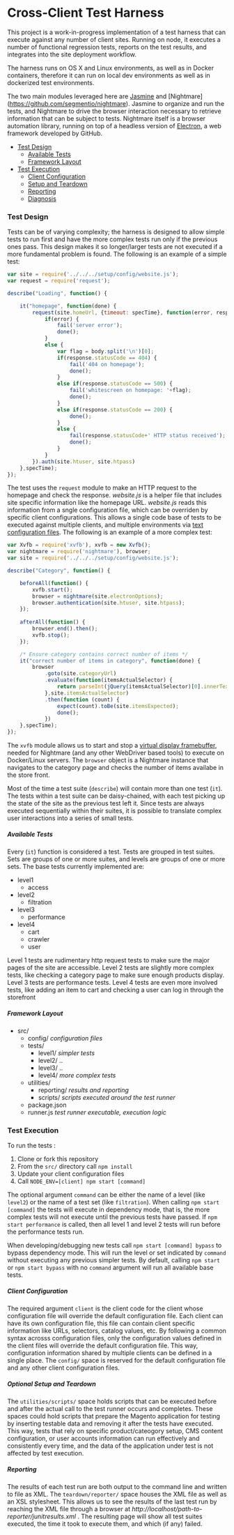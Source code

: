 # Cross-Client Test Harness

This project is a work-in-progress implementation of a test harness that can execute against any number of client sites. Running on node, it executes a number of functional regression tests, reports on the test results, and integrates into the site deployment workflow.

The harness runs on OS X and Linux environments, as well as in Docker containers, therefore it can run on local dev environments as well as in dockerized test environments.

The two main modules leveraged here are [Jasmine](http://jasmine.github.io/) and [Nightmare] (https://github.com/segmentio/nightmare). Jasmine to organize and run the tests, and Nightmare to drive the browser interaction necessary to retrieve information that can be subject to tests. Nightmare itself is a browser automation library, running on top of a headless version of [Electron](https://github.com/electron/electron), a web framework developed by GitHub.

* [Test Design](#test-design)
  * [Available Tests](#available-tests)
  * [Framework Layout](#framework-layout)
* [Test Execution](#test-execution)
  * [Client Configuration](#client-configuration)
  * [Setup and Teardown](#setup-and-teardown)
  * [Reporting](#reporting)
  * [Diagnosis](#diagnosis)

### Test Design

Tests can be of varying complexity; the harness is designed to allow simple tests to run first and have the more complex tests run only if the previous ones pass. This design makes it so longer/larger tests are not executed if a more fundamental problem is found. The following is an example of a simple test:

```javascript
var site = require('../../../setup/config/website.js');
var request = require('request');

describe("Loading", function() {

    it("homepage", function(done) {
        request(site.homeUrl, {timeout: specTime}, function(error, response, body) {
            if(error) {
                fail('server error');
                done();
            }
            else {
                var flag = body.split('\n')[0];
                if(response.statusCode == 404) {
                    fail('404 on homepage');
                    done();
                }
                else if(response.statusCode == 500) {
                    fail('whitescreen on homepage: '+flag);
                    done();
                }
                else if(response.statusCode == 200) {
                    done();
                }
                else {
                    fail(response.statusCode+' HTTP status received');
                    done();
                }
            }
        }).auth(site.htuser, site.htpass)
    },specTime);
});
```
The test uses the `request` module to make an HTTP request to the homepage and check the response. *website.js* is a helper file that includes site specific information like the homepage URL. *website.js* reads this information from a sngle configuration file, which can be overriden by specific client configurations. This allows a single code base of tests to be executed against multiple clients, and multiple environments via [text configuration files](#client-configuration). The following is an example of a more complex test:

```javascript
var Xvfb = require('xvfb'), xvfb = new Xvfb();
var nightmare = require('nightmare'), browser;
var site = require('../../../setup/config/website.js');

describe("Category", function() {

    beforeAll(function() { 
        xvfb.start(); 
        browser = nightmare(site.electronOptions);
        browser.authentication(site.htuser, site.htpass);
    });
    
    afterAll(function() { 
        browser.end().then();
        xvfb.stop(); 
    });

    /* Ensure category contains correct number of items */
    it("correct number of items in category", function(done) {
        browser
            .goto(site.categoryUrl)
            .evaluate(function(itemsActualSelector) {
                return parseInt(jQuery(itemsActualSelector)[0].innerText);
            },site.itemsActualSelector)
            .then(function (count) {
                expect(count).toBe(site.itemsExpected);
                done();
            })          
    },specTime);
});
```

The `xvfb` module allows us to start and stop a [virtual display framebuffer](https://www.npmjs.com/package/xvfb), needed for Nightmare (and any other WebDriver based tools) to execute on Docker/Linux servers. The `browser` object is a Nightmare instance that navigates to the category page and checks the number of items availabe in the store front.

Most of the time a test suite (`describe`) will contain more than one test (`it`). The tests within a test suite can be daisy-chained, with each test picking up the state of the site as the previous test left it. Since tests are always executed sequentially within their suites, it is possible to translate complex user interactions into a series of small tests.

##### Available Tests

Every (`it`) function is considered a test. Tests are grouped in test suites. Sets are groups of one or more suites, and levels are groups of one or more sets. The base tests currently implemented are:

* level1
  * access
* level2
  * filtration
* level3
  * performance
* level4
  * cart
  * crawler
  * user

Level 1 tests are rudimentary http request tests to make sure the major pages of the site are accessible. Level 2 tests are slightly more complex tests, like checking a category page to make sure enough products display. Level 3 tests are performance tests. Level 4 tests are even more involved tests, like adding an item to cart and checking a user can log in through the storefront 

##### Framework Layout

* src/
  * config/ *configuration files*
  * tests/
     * level1/ *simpler tests*
     * level2/ ..
     * level3/ ..
     * level4/ *more complex tests*
  * utilities/
     * reporting/ *results and reporting* 
     * scripts/ *scripts executed around the test runner*
  * package.json
  * runner.js *test runner executable, execution logic*

### Test Execution

To run the tests : 

1. Clone or fork this repository
2. From the `src/` directory call `npm install`
3. Update your client configuration files
4. Call `NODE_ENV=[client] npm start [command]`

The optional argument `command` can be either the name of a level (like `level2`) or the name of a test set (like `filtration`). When calling `npm start [command]` the tests will execute in dependency mode, that is, the more complex tests will not execute until the previous tests have passed. If `npm start performance` is called, then all level 1 and level 2 tests will run before the performance tests run. 

When developing/debugging new tests call `npm start [command] bypass` to bypass dependency mode. This will run the level or set indicated by `command` without executing any previous simpler tests. By default, calling `npm start` or `npm start bypass` with no `command` argument will run all available base tests.

##### Client Configuration

The required argument `client` is the client code for the client whose configuration file will override the default configuration file. Each client can have its own configuration file, this file can contain client specific information like URLs, selectors, catalog values, etc. By following a common syntax acrosss configuration files, only the configuration values defined in the client files will override the default configuration file. This way, configuration information shared by multiple clients can be defined in a single place. The `config/` space is reserved for the default configuration file and any other client configuration files.


##### Optional Setup and Teardown

The `utilities/scripts/` space holds scripts that can be executed before and after the actual call to the test runner occurs and completes. These spaces could hold scripts that prepare the Magento application for testing by inserting testable data and removing it after the tests have executed. This way, tests that rely on specific product/cateogory setup, CMS content configuration, or user accounts information can run effectively and consistently every time, and the data of the application under test is not affected by test execution.

##### Reporting

The results of each test run are both output to the command line and written to file as XML. The `teardown/reporter/` space houses the XML file as well as an XSL stylesheet. This allows us to see the results of the last test run by reaching the XML file through a browser at *http://localhost/path-to-reporter/junitresults.xml* . The resulting page will show all test suites executed, the time it took to execute them, and which (if any) failed.
